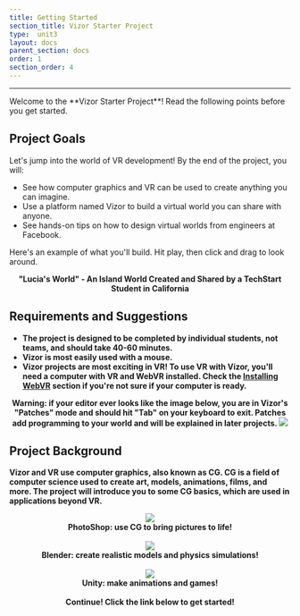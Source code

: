 ```yaml
---
title: Getting Started
section_title: Vizor Starter Project
type:  unit3
layout: docs
parent_section: docs
order: 1
section_order: 4
---
```

<hr>
Welcome to the **Vizor Starter Project**! Read the following points before you get started.

## Project Goals
Let's jump into the world of VR development! By the end of the project, you will:
* See how computer graphics and VR can be used to create anything you can imagine.
* Use a platform named Vizor to build a virtual world you can share with anyone.
* See hands-on tips on how to design virtual worlds from engineers at Facebook.

Here's an example of what you'll build. Hit play, then click and drag to look around.
<div style="text-align:center">
	<script src="//vizor.io/scripts/embed.js" data-vizorurl="//vizor.io/embed/lperez/lucia-s-world-copy" ></script>
	<strong> "Lucia's World" - An Island World Created and Shared by a TechStart Student in California
</div>

## Requirements and Suggestions

* The project is designed to be completed by individual students, not teams, and should take 40-60 minutes.
* Vizor is most easily used with a mouse.
* Vizor projects are most exciting in VR! To use VR with Vizor, you'll need a computer with VR and WebVR installed. Check the [Installing WebVR](/docs/1.0.0/introduction/installing_web_vr.html) section if you're not sure if your computer is ready.

<div class="alert_red" style="text-align:center">
  <strong>Warning:</strong> if your editor ever looks like the image below, you are in Vizor's "Patches" mode and should hit "Tab" on your keyboard to exit. Patches add programming to your world and will be explained in later projects.
  <img src="/images/docs/intro_vizor/patches.png">
</div>

## Project Background

Vizor and VR use computer graphics, also known as CG. CG is a field of computer science used to create art, models, animations, films, and more. The project will introduce you to some CG basics, which are used in applications beyond VR.

<div style="text-align:center">
	<img src="/images/docs/intro_vizor/photoshop.gif">
	<br>
	<strong> PhotoShop: use CG to bring pictures to life!  </strong>
</div>
<br>

<div style="text-align:center">
	<img src="/images/docs/intro_vizor/blender.gif">
	<br>
	<strong> Blender: create realistic models and physics simulations!  </strong>
</div>
<br>

<div style="text-align:center">
	<img src="/images/docs/intro_vizor/unity.gif">
	<br>
	<strong> Unity: make animations and games!</strong>
</div>
<br>

<div class="alert_green" style="text-align:center">
  <strong>Continue!</strong> Click the link below to get started!
</div>
